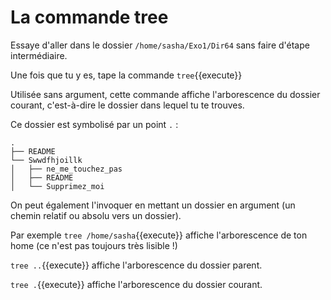 # La commande tree

Essaye d'aller dans le dossier `/home/sasha/Exo1/Dir64` sans faire d'étape intermédiaire.

Une fois que tu y es, tape la commande `tree`{{execute}}

Utilisée sans argument, cette commande affiche l'arborescence du dossier courant, c'est-à-dire le dossier dans lequel tu te trouves.

Ce dossier est symbolisé par un point `.` :

```
.
├── README
└── Swwdfhjoillk
│   ├── ne_me_touchez_pas
│   ├── README
│   └── Supprimez_moi
``` 

On peut également l'invoquer en mettant un dossier en argument (un chemin relatif ou absolu vers un dossier).

Par exemple `tree /home/sasha`{{execute}} affiche l'arborescence de ton home (ce n'est pas toujours très lisible !) 

`tree ..`{{execute}} affiche l'arborescence du dossier parent.

`tree .`{{execute}} affiche l'arborescence du dossier courant.
